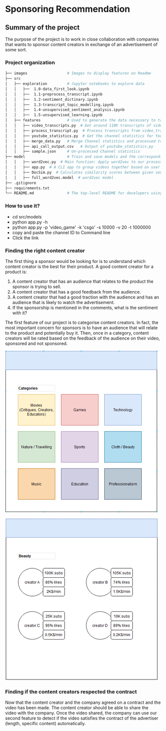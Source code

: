 # Sponsoring  Recommendation

## Summary of the project

The purpose of the project is to work in close collaboration with companies that wants to sponsor content creators in exchange of an advertisement of some sort.

### Project organization
```bash                    
├── images                  # Images to display features on Readme
├── src
│   ├── exploration         # Jupyter notebooks to explore data
│   │   ├──  1.0-data_first_look.ipynb
│   │   ├──  1.1-preprocess_transcript.ipynb
│   │   ├──  1.2-sentiment_dictinary.ipynb
│   │   ├──  1.3-transcript_topic_modelling.ipynb
│   │   ├──  1.4-unsupervised_sentiment_analysis.ipynb
│   │   ├──  1.5-unsupervised_learning.ipynb
│   ├── features            # Used to generate the data necessary to train our model
│   │   ├── video_transcripts.py  # Get around 110K transcripts of videos:
│   │   ├── process_transcript.py  # Process transcripts from video_transcripts.py and save it as: processed_transcript_videos_df.csv 
│   │   ├── youtube_statistics.py  # Get the channel statistics for Youtuber with more than 20 videos
│   │   ├── merge_data.py   # Merge Channel statistics and processed transcripts
│   │   ├── api_call_output.csv   # Output of youtube_statistics.py
│   │   ├── sample.json     # Un-processed Channel statistics 
├── model                   # Train and save models and the corresponding scalers 
│   │   ├── word2vec.py  # Main function: Apply word2vec to our processed transcript: processed_transcript_videos_df.csv 
│   │   ├── app.py  # A CLI app to group videos together based on user's search
│   │   ├── DocSim.py  # Calculates similarity scores between given source document & all the target documents
│   │   ├── full_word2vec.model  # word2vec model
├── .gitignore            
├── requirements.txt
└── README.md               # The top-level README for developers using this project.
```

### How to use it?
- cd src/models
- python app.py -h
- python app.py -p 'video_game' -k 'csgo' -s 10000 -v 20 -t 1000000
- copy and paste the channel ID to Command line
- Click the link

### Finding the right content creator

The first thing a sponsor would be looking for is to understand which content creator is the best for their product. A good content creator for a product is:
1. A content creator that has an audience that relates to the product the sponsor is trying to sell.
2. A content creator that has a good feedback from the audience.
3. A content creator that had a good traction with the audience and has an audience that is likely to watch the advertisement.
4. If the sponsorship is mentioned in the comments, what is the sentiment with it?

The first feature of our project is to categorise content creators. In fact, the most important concern for sponsors is to have an audience that will relate to the product and potentially buy it. Then, once in a category, content creators will be rated based on the feedback of the audience on their video, sponsored and not sponsored. 

![page 1](images/page1_kaggle.PNG)

![page 2](images/page2_kaggle.PNG)

### Finding if the content creators respected the contract

Now that the content creator and the company agreed on a contract and the video has been made. The content creator should be able to share the video with the company. Once the  video shared, the company can use our second feature to detect if the video satisfies the contract of the advertiser (length, specific content) automatically.

